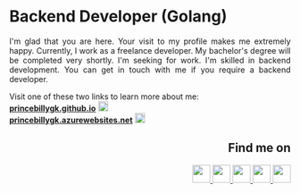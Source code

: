 <h1> Backend Developer (Golang)</h1>
<p align="justify">
I'm glad that you are here. Your visit to my profile makes me extremely happy. Currently, I work as a freelance developer. My bachelor's degree will be completed very shortly. I'm seeking for work. I'm skilled in backend development. You can get in touch with me if you require a backend developer.
</p>

Visit one of these two links to learn more about me:</br>
<u><b><a target="_blank" href="https://princebillygk.github.io/">princebillygk.github.io</a></b></u>
<img width="18px" height="18px" src="https://img.icons8.com/color/48/000000/external-link.png"/>
</br>
<u><b><a target="_blank" href="https://princebillygk.azurewebsites.net/">princebillygk.azurewebsites.net</a></b></u>
<img width="18px" height="18px" src="https://img.icons8.com/color/48/000000/external-link.png"/>
</br>


<h2 align="right">Find me on</h2>

<p align="right">
<a target="_blank" href="https://www.linkedin.com/in/princebillygk/">
<img width="32px" height="32px"  src="https://img.icons8.com/color/48/000000/linkedin.png"/>
</a>
<a target="_blank" href="https://t.me/princebillygk">
<img width="32px" height="32px"  src="https://img.icons8.com/color/48/000000/telegram-app--v1.png"/>
</a>
<a target="_blank" href="https://wa.link/6al4sv/">
<img width="32px" height="32px"  src="https://img.icons8.com/color/48/228BE6/whatsapp--v1.png"/>
</a>
<a target="_blank" href="https://www.facebook.com/princebillygk/">
<img width="32px" height="32px" src="https://img.icons8.com/color/48/000000/facebook-new.png"/>
</a>
<a target="_blank" href="mailto:princebillygk@gmail.com">
<img width="32px" height="32px" src="https://img.icons8.com/fluency/48/000000/mail.png"/>
</a>
</p>
